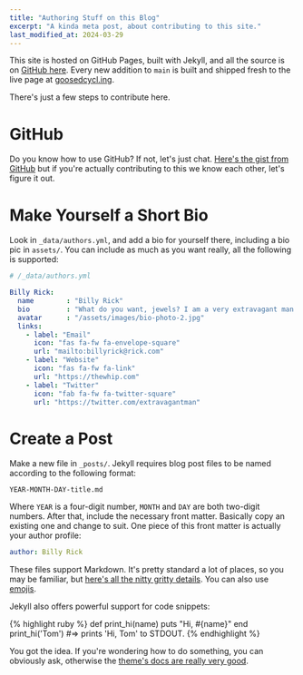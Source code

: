 ```yaml
---
title: "Authoring Stuff on this Blog"
excerpt: "A kinda meta post, about contributing to this site."
last_modified_at: 2024-03-29
---
```


This site is hosted on GitHub Pages, built with Jekyll, and all the source is on 
[GitHub here](https://github.com/stevejarvis/goosedcycl.ing). Every new addition to `main` is built and shipped 
fresh to the live page at [goosedcycl.ing](https://www.goosedcycl.ing). 

There's just a few steps to contribute here.

# GitHub
Do you know how to use GitHub? If not, let's just chat. 
[Here's the gist from GitHub](https://docs.github.com/en/get-started/using-github/github-flow) but if you're actually contributing to this we know each other, let's figure it out.

# Make Yourself a Short Bio
Look in `_data/authors.yml`, and add a bio for yourself there, including a bio pic in `assets/`. You can include as much as you want
really, all the following is supported:

```yaml
# /_data/authors.yml

Billy Rick:
  name        : "Billy Rick"
  bio         : "What do you want, jewels? I am a very extravagant man."
  avatar      : "/assets/images/bio-photo-2.jpg"
  links:
    - label: "Email"
      icon: "fas fa-fw fa-envelope-square"
      url: "mailto:billyrick@rick.com"
    - label: "Website"
      icon: "fas fa-fw fa-link"
      url: "https://thewhip.com"
    - label: "Twitter"
      icon: "fab fa-fw fa-twitter-square"
      url: "https://twitter.com/extravagantman"
```

# Create a Post
Make a new file in `_posts/`. Jekyll requires blog post files to be named according to the following format:

`YEAR-MONTH-DAY-title.md`

Where `YEAR` is a four-digit number, `MONTH` and `DAY` are both two-digit numbers.
After that, include the necessary front matter. Basically copy an existing one and change to suit.
One piece of this front matter is actually your author profile:

```yaml
author: Billy Rick
```

These files support Markdown. It's pretty standard a lot of places, so you may be familiar, but 
[here's all the nitty gritty details](https://github.github.com/gfm/). You can also use [emojis](https://gist.github.com/rxaviers/7360908).


Jekyll also offers powerful support for code snippets:

{% highlight ruby %}
def print_hi(name)
  puts "Hi, #{name}"
end
print_hi('Tom')
#=> prints 'Hi, Tom' to STDOUT.
{% endhighlight %}

You got the idea. If you're wondering how to do something, you can obviously ask, otherwise the [theme's docs
are really very good](https://mmistakes.github.io/minimal-mistakes/docs/quick-start-guide/).